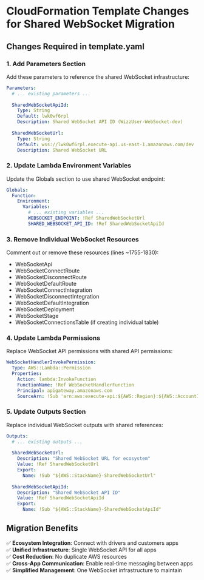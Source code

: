 # CloudFormation Template Changes for Shared WebSocket Migration

## Changes Required in template.yaml

### 1. Add Parameters Section
Add these parameters to reference the shared WebSocket infrastructure:

```yaml
Parameters:
  # ... existing parameters ...
  
  SharedWebSocketApiId:
    Type: String
    Default: lwk0wf6rpl
    Description: Shared WebSocket API ID (WizzUser-WebSocket-dev)
    
  SharedWebSocketUrl:
    Type: String  
    Default: wss://lwk0wf6rpl.execute-api.us-east-1.amazonaws.com/dev
    Description: Shared WebSocket URL
```

### 2. Update Lambda Environment Variables
Update the Globals section to use shared WebSocket endpoint:

```yaml
Globals:
  Function:
    Environment:
      Variables:
        # ... existing variables ...
        WEBSOCKET_ENDPOINT: !Ref SharedWebSocketUrl
        SHARED_WEBSOCKET_API_ID: !Ref SharedWebSocketApiId
```

### 3. Remove Individual WebSocket Resources
Comment out or remove these resources (lines ~1755-1830):
- WebSocketApi
- WebSocketConnectRoute  
- WebSocketDisconnectRoute
- WebSocketDefaultRoute
- WebSocketConnectIntegration
- WebSocketDisconnectIntegration
- WebSocketDefaultIntegration
- WebSocketDeployment
- WebSocketStage
- WebSocketConnectionsTable (if creating individual table)

### 4. Update Lambda Permissions
Replace WebSocket API permissions with shared API permissions:

```yaml
WebSocketHandlerInvokePermission:
  Type: AWS::Lambda::Permission
  Properties:
    Action: lambda:InvokeFunction
    FunctionName: !Ref WebSocketHandlerFunction
    Principal: apigateway.amazonaws.com
    SourceArn: !Sub 'arn:aws:execute-api:${AWS::Region}:${AWS::AccountId}:${SharedWebSocketApiId}/*'
```

### 5. Update Outputs Section
Replace individual WebSocket outputs with shared references:

```yaml
Outputs:
  # ... existing outputs ...
  
  SharedWebSocketUrl:
    Description: "Shared WebSocket URL for ecosystem"
    Value: !Ref SharedWebSocketUrl
    Export:
      Name: !Sub "${AWS::StackName}-SharedWebSocketUrl"
      
  SharedWebSocketApiId:
    Description: "Shared WebSocket API ID"  
    Value: !Ref SharedWebSocketApiId
    Export:
      Name: !Sub "${AWS::StackName}-SharedWebSocketApiId"
```

## Migration Benefits

✅ **Ecosystem Integration**: Connect with drivers and customers apps  
✅ **Unified Infrastructure**: Single WebSocket API for all apps  
✅ **Cost Reduction**: No duplicate AWS resources  
✅ **Cross-App Communication**: Enable real-time messaging between apps  
✅ **Simplified Management**: One WebSocket infrastructure to maintain
